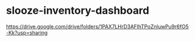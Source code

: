 # slooze-inventory-dashboard
https://drive.google.com/drive/folders/1PAX7LHrD3AFIhTPoZnluwPu9r6fO5-Kk?usp=sharing
